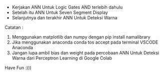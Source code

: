 - Kerjakan ANN Untuk Logic Gates AND terlebih dahulu
- Setelah itu ANN Untuk Seven Segment Display
- Selanjutnya dan terakhir ANN Untuk Deteksi Warna

Catatan :
1. Menggunakan matplotlib dan numpy dengan pip install namalibrary
2. Jika menggunakan anaconda conda tos accept pada terminal VSCODE Anaconda
3. Jangan lupa ambil bias dan weight pada percobaan ANN Untuk Deteksi Warna dari Perceptron Learning di Google Colab

Have Fun :)))
